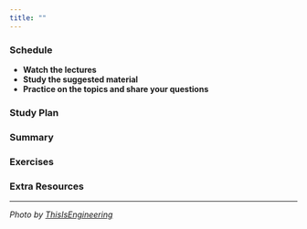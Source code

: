 ```yaml
---
title: ""
---
```


### Schedule

  - **Watch the lectures**
  - **Study the suggested material**
  - **Practice on the topics and share your questions**

### Study Plan

### Summary

### Exercises

### Extra Resources

  ---

  _Photo by [ThisIsEngineering](https://www.pexels.com/photo/female-software-engineer-coding-on-computer-3861972/)_